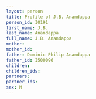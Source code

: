 ```yaml
---
layout: person
title: Profile of J.B. Anandappa
person_id: I0191
first_name: J.B.
last_name: Anandappa
full_name: J.B. Anandappa
mother: 
mother_id: 
father: Dominic Philip Anandappa
father_id: I500096
children:
children_ids:
partners:
partner_ids:
sex: M
---
```


